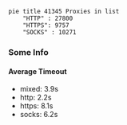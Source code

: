 
```mermaid
pie title 41345 Proxies in list
    "HTTP" : 27800
    "HTTPS": 9757
    "SOCKS" : 10271
```

### Some Info
#### Average Timeout

- mixed: 3.9s
- http: 2.2s
- https: 8.1s
- socks: 6.2s